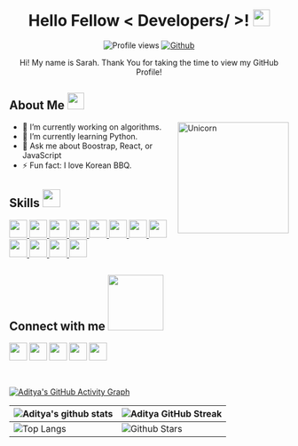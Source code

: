 <!-- @format -->

<div align="center">
<h1> Hello Fellow < Developers/ >! <img src = "https://raw.githubusercontent.com/MartinHeinz/MartinHeinz/master/wave.gif" width = 30px> </h1>


![Profile views](https://visitor-badge.glitch.me/badge?page_id=SThevenot.SThevenot)
[![Github](https://img.shields.io/github/followers/SThevenot?label=Follow&style=social)](https://github.com/SThevenot)

<div size='20px'> Hi! My name is Sarah. Thank You for taking the time to view my GitHub Profile!
</div>
</div>

<h2> About Me <img src="https://media.giphy.com/media/ObNTw8Uzwy6KQ/giphy.gif" width="30px"></h2>

<img align="right" width=200px alt="Unicorn" src="https://c.tenor.com/GN73MKBawZYAAAAi/busy-cute.gif" />
 
- 🔭 I’m currently working on algorithms.
- 🌱 I’m currently learning Python.
- 💬 Ask me about Boostrap, React, or JavaScript
- ⚡ Fun fact: I love Korean BBQ.

<h2> Skills <img src = "https://media2.giphy.com/media/QssGEmpkyEOhBCb7e1/giphy.gif?cid=ecf05e47a0n3gi1bfqntqmob8g9aid1oyj2wr3ds3mg700bl&rid=giphy.gif" width = 32px> </h2>
<a href= https://github.com/SThevenot?tab=repositories&q=&type=&language=reactjs&sort= > <img width ='32px' src ='https://raw.githubusercontent.com/rahulbanerjee26/githubAboutMeGenerator/main/icons/reactjs.svg'> </a>
<a href= https://github.com/SThevenot?tab=repositories&q=&type=&language=javascript&sort= > <img width ='32px' src ='https://raw.githubusercontent.com/rahulbanerjee26/githubAboutMeGenerator/main/icons/javascript.svg'> </a>
<a href= https://github.com/SThevenot?tab=repositories&q=&type=&language=css&sort= > <img width ='32px' src ='https://raw.githubusercontent.com/rahulbanerjee26/githubAboutMeGenerator/main/icons/css.svg'> </a>
<a href= https://github.com/SThevenot?tab=repositories&q=&type=&language=html&sort= > <img width ='32px' src ='https://raw.githubusercontent.com/rahulbanerjee26/githubAboutMeGenerator/main/icons/html.svg'> </a>
<a href= https://github.com/SThevenot?tab=repositories&q=&type=&language=html&sort= > <img width ='32px' src ='https://raw.githubusercontent.com/rahulbanerjee26/githubAboutMeGenerator/main/icons/nodejs.svg'> </a>
<a href= https://github.com/SThevenot?tab=repositories&q=&type=&language=html&sort= > <img width ='32px' src ='https://raw.githubusercontent.com/rahulbanerjee26/githubAboutMeGenerator/main/icons/express.svg'> </a>
<a href= https://github.com/SThevenot?tab=repositories&q=&type=&language=html&sort= > <img width ='32px' src ='https://raw.githubusercontent.com/rahulbanerjee26/githubAboutMeGenerator/main/icons/graphql.svg'> </a>
<a href= https://github.com/SThevenot?tab=repositories&q=&type=&language=html&sort= >
<img width ='32px' src ='https://raw.githubusercontent.com/rahulbanerjee26/githubAboutMeGenerator/main/icons/jest.svg'> </a>
<a href= https://github.com/SThevenot?tab=repositories&q=&type=&language=html&sort= ><img width ='32px' src ='https://raw.githubusercontent.com/rahulbanerjee26/githubAboutMeGenerator/main/icons/mongodb.svg'> </a>
<a href= https://github.com/SThevenot?tab=repositories&q=&type=&language=html&sort= ><img width ='32px' src ='https://raw.githubusercontent.com/rahulbanerjee26/githubAboutMeGenerator/main/icons/mysql.svg'> </a>
<a href= https://github.com/SThevenot?tab=repositories&q=&type=&language=html&sort= ><img width ='32px' src ='https://raw.githubusercontent.com/rahulbanerjee26/githubAboutMeGenerator/main/icons/bootstrap.svg'> </a>
<a href= https://github.com/SThevenot?tab=repositories&q=&type=&language=html&sort= ><img width ='32px' src ='https://raw.githubusercontent.com/rahulbanerjee26/githubAboutMeGenerator/main/icons/npm.svg'> </a>

<h2> Connect with me <img src='https://raw.githubusercontent.com/ShahriarShafin/ShahriarShafin/main/Assets/handshake.gif' width="100px"> </h2>
<a href = 'https://www.linkedin.com/in/sarah-thevenot-a91702183/'> <img width = '32px' align= 'center' src="https://raw.githubusercontent.com/rahulbanerjee26/githubAboutMeGenerator/main/icons/linked-in-alt.svg"/></a> 
<a href = 'https://discord.com/users/MoreThanAwkward456#0144'> <img width = '32px' align= 'center' src="https://raw.githubusercontent.com/rahulbanerjee26/githubAboutMeGenerator/main/icons/discord.svg"/></a> 
<a href = 'https://open.spotify.com/user/connfetti007?si=b4e9d125354c4ec2&nd=1'> <img width = '32px' align= 'center' src="https://raw.githubusercontent.com/rahulbanerjee26/githubAboutMeGenerator/main/icons/spotify.svg"/></a> 
<a href = 'https://sthevenot.github.io/portfolio-v2/'> <img width = '32px' align= 'center' src="https://raw.githubusercontent.com/rahulbanerjee26/githubAboutMeGenerator/main/icons/portfolio.png"/></a> 
<a href = 'https://www.github.com/SThevenot'> <img width = '32px' align= 'center' src="https://raw.githubusercontent.com/rahulbanerjee26/githubAboutMeGenerator/main/icons/github.svg"/></a>
  
<br>
<br>
  <br>
  
[![Aditya's GitHub Activity Graph](https://activity-graph.herokuapp.com/graph?username=SThevenot&theme=tokyonight)](https://git.io/praveenscience)

| ![Aditya's github stats](https://github-readme-stats.vercel.app/api?username=SThevenot&show_icons=true&theme=tokyonight) | ![Aditya GitHub Streak](https://github-readme-streak-stats.herokuapp.com/?user=SThevenot&theme=tokyonight)                                                                                                           |
| ------------------------------------------------------------------------------------------------------------------------ | -------------------------------------------------------------------------------------------------------------------------------------------------------------------------------------------------------------------- |
| ![Top Langs](https://github-readme-stats.vercel.app/api/top-langs/?username=SThevenot&theme=tokyonight)                  | ![Github Stars](https://github-readme-stats.vercel.app/api?username=SThevenot&show_icons=true&locale=en&count_private=true&hide_rank=true&custom_title=My%20GitHub%20Stats&disable_animations=true&theme=tokyonight) |
